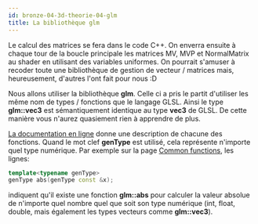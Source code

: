```yaml
---
id: bronze-04-3d-theorie-04-glm
title: La bibliothèque glm
---
```


Le calcul des matrices se fera dans le code C++. On enverra ensuite à chaque tour de la boucle principale les matrices MV, MVP et NormalMatrix au shader en utilisant des variables uniformes. On pourrait s'amuser à recoder toute une bibliothèque de gestion de vecteur / matrices mais, heureusement, d'autres l'ont fait pour nous :D

Nous allons utiliser la bibliothèque **glm**. Celle ci a pris le partit d'utiliser les même nom de types / fonctions que le langage GLSL. Ainsi le type **glm::vec3** est sémantiquement identique au type **vec3** de GLSL. De cette manière vous n'aurez quasiement rien à apprendre de plus.

[La documentation en ligne](https://glm.g-truc.net/0.9.9/api/modules.html) donne une description de chacune des fonctions. Quand le mot clef **genType** est utilisé, cela représente n'importe quel type numérique. Par exemple sur la page [Common functions](https://glm.g-truc.net/0.9.9/api/a00662.html), les lignes:

```cpp
template<typename genType>
genType abs(genType const &x);
```

indiquent qu'il existe une fonction **glm::abs** pour calculer la valeur absolue de n'importe quel nombre quel que soit son type numérique (int, float, double, mais également les types vecteurs comme **glm::vec3**).